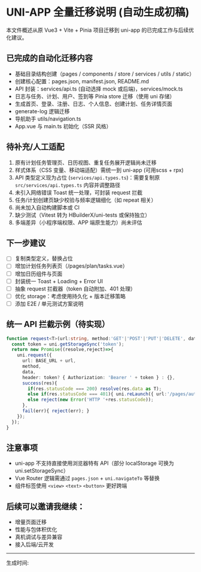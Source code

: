 # UNI-APP 全量迁移说明 (自动生成初稿)

本文件概述从原 Vue3 + Vite + Pinia 项目迁移到 uni-app 的已完成工作与后续优化建议。

## 已完成的自动化迁移内容
- 基础目录结构创建（pages / components / store / services / utils / static）
- 创建核心配置：pages.json, manifest.json, README.md
- API 封装：services/api.ts (自动选择 mock 或后端)，services/mock.ts
- 日志与任务、计划、用户、签到等 Pinia store 迁移（使用 uni 存储）
- 生成首页、登录、注册、日志、个人信息、创建计划、任务详情页面
- generate-log 逻辑迁移
- 导航助手 utils/navigation.ts
- App.vue 与 main.ts 初始化（SSR 风格）

## 待补充/人工适配
1. 原有计划任务管理页、日历视图、重复任务展开逻辑尚未迁移
2. 样式体系（CSS 变量、移动端适配）需统一到 uni-app (可用scss + rpx)
3. API 类型定义现为占位 (`services/api.types.ts`)：需要复制原 `src/services/api.types.ts` 内容并调整路径
4. 未引入网络错误 Toast 统一处理，可封装 request 拦截
5. 任务/计划创建页缺少校验与频率逻辑细化（如 repeat 相关）
6. 尚未加入自动构建脚本或 CI
7. 缺少测试（Vitest 转为 HBuilderX/uni-tests 或保持独立）
8. 多端差异（小程序端权限、APP 端原生能力）尚未评估

## 下一步建议
- [ ] 复制类型定义，替换占位
- [ ] 增加计划任务列表页（/pages/plan/tasks.vue）
- [ ] 增加日历组件与页面
- [ ] 封装统一 Toast + Loading + Error UI
- [ ] 抽象 request 拦截器（token 自动附加、401 处理）
- [ ] 优化 storage：考虑使用持久化 + 版本迁移策略
- [ ] 添加 E2E / 单元测试方案说明

## 统一 API 拦截示例（待实现）
```ts
function request<T>(url:string, method:'GET'|'POST'|'PUT'|'DELETE', data?:any): Promise<T> {
  const token = uni.getStorageSync('token');
  return new Promise((resolve,reject)=>{
    uni.request({
      url: BASE_URL + url,
      method,
      data,
      header: token? { Authorization: 'Bearer ' + token } : {},
      success(res){
        if(res.statusCode === 200) resolve(res.data as T);
        else if(res.statusCode === 401){ uni.reLaunch({ url:'/pages/auth/login' }); reject(new Error('未授权')); }
        else reject(new Error('HTTP '+res.statusCode));
      },
      fail(err){ reject(err); }
    });
  });
}
```

## 注意事项
- uni-app 不支持直接使用浏览器特有 API（部分 localStorage 可换为 uni.setStorageSync）
- Vue Router 逻辑需通过 `pages.json` + `uni.navigateTo` 等替换
- 组件标签使用 `<view>` `<text>` `<button>` 更好跨端

## 后续可以邀请我继续：
- 增量页面迁移
- 性能与包体积优化
- 真机调试与差异兼容
- 接入后端/云开发

---
生成时间: 